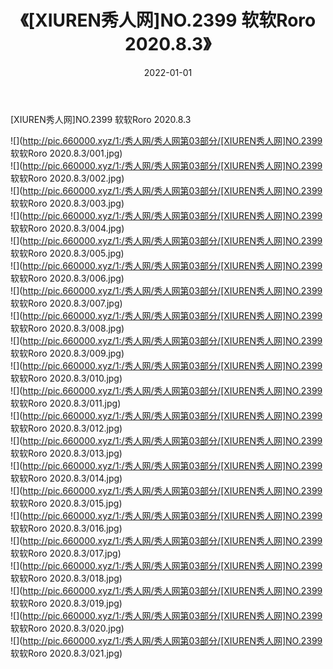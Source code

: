 ﻿---
layout: post
title:  《[XIUREN秀人网]NO.2399 软软Roro 2020.8.3》
date:   2022-01-01
img: http://pic.660000.xyz/1:/秀人网/秀人网第03部分/[XIUREN秀人网]NO.2399 软软Roro 2020.8.3/000.jpg
categories: [美女, 清纯, 唯美]
---

[XIUREN秀人网]NO.2399 软软Roro 2020.8.3

 ![](http://pic.660000.xyz/1:/秀人网/秀人网第03部分/[XIUREN秀人网]NO.2399 软软Roro 2020.8.3/001.jpg) <br>![](http://pic.660000.xyz/1:/秀人网/秀人网第03部分/[XIUREN秀人网]NO.2399 软软Roro 2020.8.3/002.jpg) <br>![](http://pic.660000.xyz/1:/秀人网/秀人网第03部分/[XIUREN秀人网]NO.2399 软软Roro 2020.8.3/003.jpg) <br>![](http://pic.660000.xyz/1:/秀人网/秀人网第03部分/[XIUREN秀人网]NO.2399 软软Roro 2020.8.3/004.jpg) <br>![](http://pic.660000.xyz/1:/秀人网/秀人网第03部分/[XIUREN秀人网]NO.2399 软软Roro 2020.8.3/005.jpg) <br>![](http://pic.660000.xyz/1:/秀人网/秀人网第03部分/[XIUREN秀人网]NO.2399 软软Roro 2020.8.3/006.jpg) <br>![](http://pic.660000.xyz/1:/秀人网/秀人网第03部分/[XIUREN秀人网]NO.2399 软软Roro 2020.8.3/007.jpg) <br>![](http://pic.660000.xyz/1:/秀人网/秀人网第03部分/[XIUREN秀人网]NO.2399 软软Roro 2020.8.3/008.jpg) <br>![](http://pic.660000.xyz/1:/秀人网/秀人网第03部分/[XIUREN秀人网]NO.2399 软软Roro 2020.8.3/009.jpg) <br>![](http://pic.660000.xyz/1:/秀人网/秀人网第03部分/[XIUREN秀人网]NO.2399 软软Roro 2020.8.3/010.jpg) <br>![](http://pic.660000.xyz/1:/秀人网/秀人网第03部分/[XIUREN秀人网]NO.2399 软软Roro 2020.8.3/011.jpg) <br>![](http://pic.660000.xyz/1:/秀人网/秀人网第03部分/[XIUREN秀人网]NO.2399 软软Roro 2020.8.3/012.jpg) <br>![](http://pic.660000.xyz/1:/秀人网/秀人网第03部分/[XIUREN秀人网]NO.2399 软软Roro 2020.8.3/013.jpg) <br>![](http://pic.660000.xyz/1:/秀人网/秀人网第03部分/[XIUREN秀人网]NO.2399 软软Roro 2020.8.3/014.jpg) <br>![](http://pic.660000.xyz/1:/秀人网/秀人网第03部分/[XIUREN秀人网]NO.2399 软软Roro 2020.8.3/015.jpg) <br>![](http://pic.660000.xyz/1:/秀人网/秀人网第03部分/[XIUREN秀人网]NO.2399 软软Roro 2020.8.3/016.jpg) <br>![](http://pic.660000.xyz/1:/秀人网/秀人网第03部分/[XIUREN秀人网]NO.2399 软软Roro 2020.8.3/017.jpg) <br>![](http://pic.660000.xyz/1:/秀人网/秀人网第03部分/[XIUREN秀人网]NO.2399 软软Roro 2020.8.3/018.jpg) <br>![](http://pic.660000.xyz/1:/秀人网/秀人网第03部分/[XIUREN秀人网]NO.2399 软软Roro 2020.8.3/019.jpg) <br>![](http://pic.660000.xyz/1:/秀人网/秀人网第03部分/[XIUREN秀人网]NO.2399 软软Roro 2020.8.3/020.jpg) <br>![](http://pic.660000.xyz/1:/秀人网/秀人网第03部分/[XIUREN秀人网]NO.2399 软软Roro 2020.8.3/021.jpg) <br>